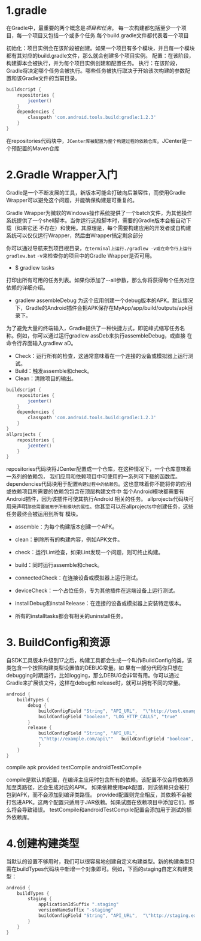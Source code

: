 # 1.gradle

在Gradle中，最重要的两个概念是*项目和任务*。
每一次构建都包括至少一个项目，每一个项目又包括一个或多个任务.每个build.gradle文件都代表着一个项目

初始化：项目实例会在该阶段被创建。如果一个项目有多个模块，并且每一个模块都有其对应的build.gradle文件，那么就会创建多个项目实例。
配置：在该阶段，构建脚本会被执行，并为每个项目实例创建和配置任务。
执行：在该阶段，Gradle将决定哪个任务会被执行。哪些任务被执行取决于开始该次构建的参数配置和该Gradle文件的当前目录。

```groovy
buildscript {
    repositories {
        jcenter()
    }
    dependencies {
        classpath 'com.android.tools.build:gradle:1.2.3'
    }
}
```

在repositories代码块中，`JCenter库被配置为整个构建过程的依赖仓库`。JCenter是一个预配置的Maven仓库

# 2.Gradle Wrapper入门

Gradle是一个不断发展的工具，新版本可能会打破向后兼容性，而使用Gradle Wrapper可以避免这个问题，并能确保构建是可重复的。

Gradle Wrapper为微软的Windows操作系统提供了一个batch文件，为其他操作系统提供了一个shell脚本。当你运行这段脚本时，需要的Gradle版本会被自动下载（如果它还
不存在）和使用。其原理是，每个需要构建应用的开发者或自构建系统可以仅仅运行Wrapper，然后由Wrapper搞定剩余部分

你可以通过导航来到项目根目录，`在terminal上运行./gradlew -v或在命令行上运行gradlew.bat` -v来检查你的项目中的Gradle
Wrapper是否可用。

* $ gradlew tasks

打印出所有可用的任务列表。如果你添加了--all参数，那么你将获得每个任务对应依赖的详细介绍。

* gradlew assembleDebug
为这个应用创建一个debug版本的APK。默认情况下，Gradle的Android插件会把APK保存在MyApp/app/build/outputs/apk目录下。

为了避免大量的终端输入，Gradle提供了一种快捷方式，即驼峰式缩写任务名称。例如，你可以通过运行gradlew
assDeb来执行assembleDebug，或直接 在命令行界面输入gradlew aD。

* Check：运行所有的检查，这通常意味着在一个连接的设备或模拟器上运行测试。
* Build：触发assemble和check。
* Clean：清除项目的输出。

```groovy
buildscript {
    repositories {
        jcenter()
    }
    dependencies {
        classpath 'com.android.tools.build:gradle:1.2.3'
    }
}
allprojects {
    repositories {
        jcenter()
    }
}
```
repositories代码块将JCenter配置成一个仓库，在这种情况下，一个仓库意味着一系列的依赖包， 我们应用和依赖项目中可使用的一系列可下载的函数库。
dependencies代码块用于配置`构建过程中的依赖包`。这也意味着你不能将你的应用或依赖项目所需要的依赖包包含在顶层构建文件中
每个Android模块都需要有Android插件，因为该插件可使其执行Android 相关的任务。
allprojects代码块可用来声明`那些需要被用于所有模块的属性`。你甚至可以在allprojects中创建任务，这些任务最终会被运用到所有
模块。

* assemble：为每个构建版本创建一个APK。
* clean：删除所有的构建内容，例如APK文件。
* check：运行Lint检查，如果Lint发现一个问题，则可终止构建。
* build：同时运行assemble和check。

* connectedCheck：在连接设备或模拟器上运行测试。
* deviceCheck：一个占位任务，专为其他插件在远端设备上运行测试。
* installDebug和installRelease：在连接的设备或模拟器上安装特定版本。
* 所有的installtasks都会有相关的uninstall任务。

# 3. BuildConfig和资源

自SDK工具版本升级到17之后，构建工具都会生成一个叫作BuildConfig的类，该类包含一个按照构建类型设置值的DEBUG常量。如
果有一部分代码你只想在debugging时期运行，比如logging，那么DEBUG会非常有用。你可以通过Gradle来扩展该文件，这样在debug和
release时，就可以拥有不同的常量。

```groovy
android {
    buildTypes {
        debug {
            buildConfigField "String", "API_URL",  "\"http://test.example.com/api\""
            buildConfigField "boolean", "LOG_HTTP_CALLS", "true"
        }
        release {
            buildConfigField "String", "API_URL",
            "\"http://example.com/api\""   buildConfigField "boolean", "LOG_HTTP_CALLS", "false"
            }
    }
}
```


compile
apk
provided
testCompile
androidTestCompile

compile是默认的配置，在编译主应用时包含所有的依赖。该配置不仅会将依赖添加至类路径，还会生成对应的APK。 
如果依赖使用apk配置，则该依赖只会被打包到APK，而不会添加到编译类路径。
provided配置则完全相反，其依赖不会被 打包进APK。这两个配置只适用于JAR依赖。如果试图在依赖项目中添加它们，那么将会导致错误。
testCompile和androidTestCompile配置会添加用于测试的额外依赖库。

# 4.创建构建类型

当默认的设置不够用时，我们可以很容易地创建自定义构建类型。新的构建类型只需在buildTypes代码块中新增一个对象即可。例如，下面的staging自定义构建类型：

```groovy
android {
    buildTypes {
        staging {
            applicationIdSuffix ".staging"
            versionNameSuffix "-staging"
            buildConfigField "String", "API_URL",  "\"http://staging.example.com/api\""
        }
    }
}
```
